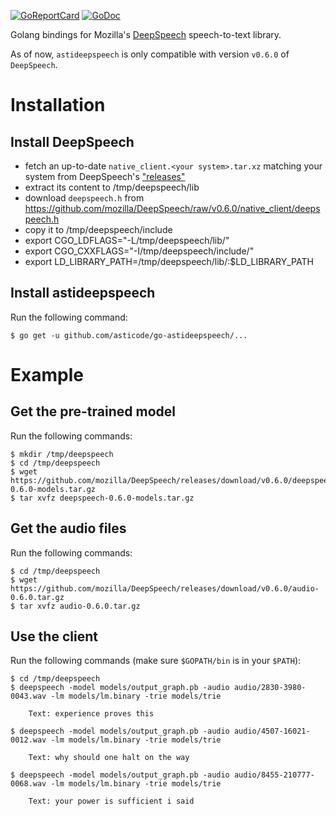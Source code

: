 [![GoReportCard](http://goreportcard.com/badge/github.com/asticode/go-astideepspeech)](http://goreportcard.com/report/github.com/asticode/go-astideepspeech)
[![GoDoc](https://godoc.org/github.com/asticode/go-astideepspeech?status.svg)](https://godoc.org/github.com/asticode/go-astideepspeech)

Golang bindings for Mozilla's [DeepSpeech](https://github.com/mozilla/DeepSpeech) speech-to-text library.

As of now, `astideepspeech` is only compatible with version `v0.6.0` of `DeepSpeech`.

# Installation
## Install DeepSpeech

- fetch an up-to-date `native_client.<your system>.tar.xz` matching your system from DeepSpeech's ["releases"](https://github.com/mozilla/DeepSpeech/releases/tag/v0.6.0)
- extract its content to /tmp/deepspeech/lib
- download `deepspeech.h` from https://github.com/mozilla/DeepSpeech/raw/v0.6.0/native_client/deepspeech.h
- copy it to /tmp/deepspeech/include
- export CGO_LDFLAGS="-L/tmp/deepspeech/lib/"
- export CGO_CXXFLAGS="-I/tmp/deepspeech/include/"
- export LD_LIBRARY_PATH=/tmp/deepspeech/lib/:$LD_LIBRARY_PATH

## Install astideepspeech

Run the following command:

    $ go get -u github.com/asticode/go-astideepspeech/...
    
# Example
## Get the pre-trained model

Run the following commands:

    $ mkdir /tmp/deepspeech
    $ cd /tmp/deepspeech
    $ wget https://github.com/mozilla/DeepSpeech/releases/download/v0.6.0/deepspeech-0.6.0-models.tar.gz
    $ tar xvfz deepspeech-0.6.0-models.tar.gz
    
## Get the audio files

Run the following commands:

    $ cd /tmp/deepspeech
    $ wget https://github.com/mozilla/DeepSpeech/releases/download/v0.6.0/audio-0.6.0.tar.gz
    $ tar xvfz audio-0.6.0.tar.gz
    
## Use the client

Run the following commands (make sure `$GOPATH/bin` is in your `$PATH`):

    $ cd /tmp/deepspeech
    $ deepspeech -model models/output_graph.pb -audio audio/2830-3980-0043.wav -lm models/lm.binary -trie models/trie
    
        Text: experience proves this
    
    $ deepspeech -model models/output_graph.pb -audio audio/4507-16021-0012.wav -lm models/lm.binary -trie models/trie
    
        Text: why should one halt on the way
        
    $ deepspeech -model models/output_graph.pb -audio audio/8455-210777-0068.wav -lm models/lm.binary -trie models/trie
    
        Text: your power is sufficient i said

